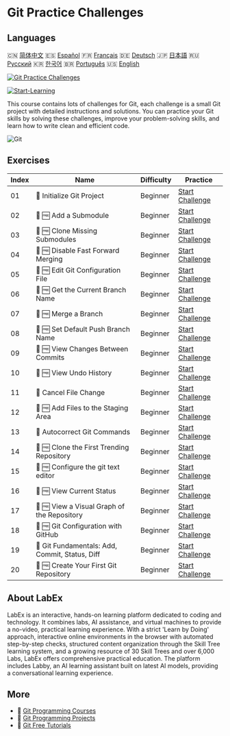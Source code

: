 # Git Practice Challenges

## Languages

🇨🇳 [简体中文](README_zh.md) 🇪🇸 [Español](README_es.md) 🇫🇷 [Français](README_fr.md) 🇩🇪 [Deutsch](README_de.md) 🇯🇵 [日本語](README_ja.md) 🇷🇺 [Русский](README_ru.md) 🇰🇷 [한국어](README_ko.md) 🇧🇷 [Português](README_pt.md) 🇺🇸 [English](README.md) 

[![Git Practice Challenges](https://cover-creator.labex.io/git-practice-challenges.png)](https://labex.io/courses/git-practice-challenges)

[![Start-Learning](https://img.shields.io/badge/Start-Learning-whitesmoke?style=for-the-badge)](https://labex.io/courses/git-practice-challenges)

This course contains lots of challenges for Git, each challenge is a small Git project with detailed instructions and solutions. You can practice your Git skills by solving these challenges, improve your problem-solving skills, and learn how to write clean and efficient code.

![Git](https://img.shields.io/badge/Git-whitesmoke?style=for-the-badge&logo=git)


## Exercises

|   Index | Name                                            | Difficulty   | Practice                                                                                                                 |
|---------|-------------------------------------------------|--------------|--------------------------------------------------------------------------------------------------------------------------|
|      01 | 🎯  Initialize Git Project                      | Beginner     | <a target='_blank' href='https://labex.io/tutorials/git-initialize-git-project-385166'>Start Challenge</a>               |
|      02 | 🎯 🆓 Add a Submodule                           | Beginner     | <a target='_blank' href='https://labex.io/labs/add-a-submodule-12611'>Start Challenge</a>                                |
|      03 | 🎯 🆓 Clone Missing Submodules                  | Beginner     | <a target='_blank' href='https://labex.io/labs/clone-missing-submodules-12620'>Start Challenge</a>                       |
|      04 | 🎯 🆓 Disable Fast Forward Merging              | Beginner     | <a target='_blank' href='https://labex.io/labs/disable-fast-forward-merging-12642'>Start Challenge</a>                   |
|      05 | 🎯 🆓 Edit Git Configuration File               | Beginner     | <a target='_blank' href='https://labex.io/labs/edit-git-configuration-file-12645'>Start Challenge</a>                    |
|      06 | 🎯 🆓 Get the Current Branch Name               | Beginner     | <a target='_blank' href='https://labex.io/labs/get-the-current-branch-name-12633'>Start Challenge</a>                    |
|      07 | 🎯 🆓 Merge a Branch                            | Beginner     | <a target='_blank' href='https://labex.io/labs/merge-a-branch-12655'>Start Challenge</a>                                 |
|      08 | 🎯 🆓 Set Default Push Branch Name              | Beginner     | <a target='_blank' href='https://labex.io/labs/set-default-push-branch-name-12672'>Start Challenge</a>                   |
|      09 | 🎯 🆓 View Changes Between Commits              | Beginner     | <a target='_blank' href='https://labex.io/labs/view-changes-between-commits-12684'>Start Challenge</a>                   |
|      10 | 🎯 🆓 View Undo History                         | Beginner     | <a target='_blank' href='https://labex.io/labs/view-undo-history-12696'>Start Challenge</a>                              |
|      11 | 🎯  Cancel File Change                          | Beginner     | <a target='_blank' href='https://labex.io/labs/git-cancel-file-change-387714'>Start Challenge</a>                        |
|      12 | 🎯 🆓 Add Files to the Staging Area             | Beginner     | <a target='_blank' href='https://labex.io/labs/add-files-to-the-staging-area-12675'>Start Challenge</a>                  |
|      13 | 🎯  Autocorrect Git Commands                    | Beginner     | <a target='_blank' href='https://labex.io/labs/autocorrect-git-commands-12614'>Start Challenge</a>                       |
|      14 | 🎯 🆓 Clone the First Trending Repository       | Beginner     | <a target='_blank' href='https://labex.io/labs/clone-the-first-trending-repository-12621'>Start Challenge</a>            |
|      15 | 🎯 🆓 Configure the git text editor             | Beginner     | <a target='_blank' href='https://labex.io/labs/configure-the-git-text-editor-12673'>Start Challenge</a>                  |
|      16 | 🎯 🆓 View Current Status                       | Beginner     | <a target='_blank' href='https://labex.io/labs/view-current-status-12695'>Start Challenge</a>                            |
|      17 | 🎯 🆓 View a Visual Graph of the Repository     | Beginner     | <a target='_blank' href='https://labex.io/labs/view-a-visual-graph-of-the-repository-12685'>Start Challenge</a>          |
|      18 | 🎯 🆓 Git Configuration with GitHub             | Beginner     | <a target='_blank' href='https://labex.io/labs/git-git-configuration-with-github-23'>Start Challenge</a>                 |
|      19 | 🎯  Git Fundamentals: Add, Commit, Status, Diff | Beginner     | <a target='_blank' href='https://labex.io/labs/shell-git-fundamentals-add-commit-status-diff-387715'>Start Challenge</a> |
|      20 | 🎯 🆓 Create Your First Git Repository          | Beginner     | <a target='_blank' href='https://labex.io/labs/create-your-first-git-repository-12632'>Start Challenge</a>               |

## About LabEx

LabEx is an interactive, hands-on learning platform dedicated to coding and technology. It combines labs, AI assistance, and virtual machines to provide a no-video, practical learning experience. With a strict 'Learn by Doing' approach, interactive online environments in the browser with automated step-by-step checks, structured content organization through the Skill Tree learning system, and a growing resource of 30 Skill Trees and over 6,000 Labs, LabEx offers comprehensive practical education. The platform includes Labby, an AI learning assistant built on latest AI models, providing a conversational learning experience.

## More

- 🔗 [Git Programming Courses](https://github.com/labex-labs/awesome-programming-courses)
- 🔗 [Git Programming Projects](https://github.com/labex-labs/awesome-programming-projects)
- 🔗 [Git Free Tutorials](https://github.com/labex-labs/git-free-tutorials)

